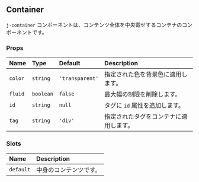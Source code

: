 ## Container

`j-container` コンポーネントは、コンテンツ全体を中央寄せするコンテナのコンポーネントです。

### Props

|Name|Type|Default|Description|
|:--|:--|:--|:--|
|`color`|`string`|`'transparent'`|指定された色を背景色に適用します。|
|`fluid`|`boolean`|`false`|最大幅の制限を削除します。|
|`id`|`string`|`null`|タグに `id` 属性を追加します。|
|`tag`|`string`|`'div'`|指定されたタグをコンテナに適用します。|

### Slots

|Name|Description|
|:--|:--|
|`default`|中身のコンテンツです。|
